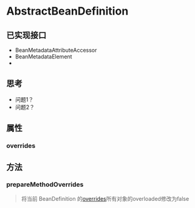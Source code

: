# AbstractBeanDefinition
## 已实现接口
* BeanMetadataAttributeAccessor
* BeanMetadataElement
* 
## 思考
* 问题1？
* 问题2？
## 属性
### overrides


## 方法

### prepareMethodOverrides
> 将当前 BeanDefinition 的[overrides](#overrides)所有对象的overloaded修改为false

